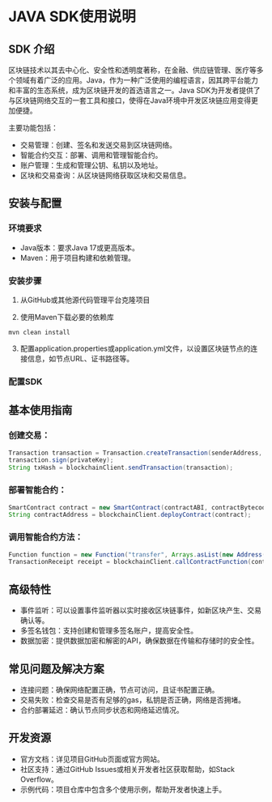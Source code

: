 # JAVA SDK使用说明

## SDK 介绍

区块链技术以其去中心化、安全性和透明度著称，在金融、供应链管理、医疗等多个领域有着广泛的应用。Java，作为一种广泛使用的编程语言，因其跨平台能力和丰富的生态系统，成为区块链开发的首选语言之一。Java SDK为开发者提供了与区块链网络交互的一套工具和接口，使得在Java环境中开发区块链应用变得更加便捷。

主要功能包括：

+ 交易管理：创建、签名和发送交易到区块链网络。
+ 智能合约交互：部署、调用和管理智能合约。
+ 账户管理：生成和管理公钥、私钥以及地址。
+ 区块和交易查询：从区块链网络获取区块和交易信息。

## 安装与配置

### 环境要求

+ Java版本：要求Java 17或更高版本。
+ Maven：用于项目构建和依赖管理。


### 安装步骤

1. 从GitHub或其他源代码管理平台克隆项目

2. 使用Maven下载必要的依赖库

```shell
mvn clean install
```
3. 配置application.properties或application.yml文件，以设置区块链节点的连接信息，如节点URL、证书路径等。

### 配置SDK

## 基本使用指南

### 创建交易：

```java
Transaction transaction = Transaction.createTransaction(senderAddress, receiverAddress, amount);
transaction.sign(privateKey);
String txHash = blockchainClient.sendTransaction(transaction);
```

### 部署智能合约：

```java
SmartContract contract = new SmartContract(contractABI, contractBytecode);
String contractAddress = blockchainClient.deployContract(contract);
```

### 调用智能合约方法：

```java
Function function = new Function("transfer", Arrays.asList(new Address(receiverAddress), new Uint256(amount)));
TransactionReceipt receipt = blockchainClient.callContractFunction(contractAddress, function);
```

## 高级特性

+ 事件监听：可以设置事件监听器以实时接收区块链事件，如新区块产生、交易确认等。
+ 多签名钱包：支持创建和管理多签名账户，提高安全性。
+ 数据加密：提供数据加密和解密的API，确保数据在传输和存储时的安全性。

## 常见问题及解决方案

+ 连接问题：确保网络配置正确，节点可访问，且证书配置正确。
+ 交易失败：检查交易是否有足够的gas，私钥是否正确，网络是否拥堵。
+ 合约部署延迟：确认节点同步状态和网络延迟情况。

## 开发资源

+ 官方文档：详见项目GitHub页面或官方网站。
+ 社区支持：通过GitHub Issues或相关开发者社区获取帮助，如Stack Overflow。
+ 示例代码：项目仓库中包含多个使用示例，帮助开发者快速上手。